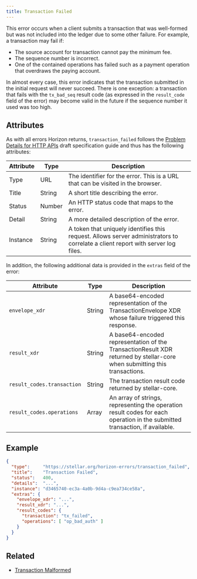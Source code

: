 ```yaml
---
title: Transaction Failed
---
```


This error occurs when a client submits a transaction that was well-formed but was not included into the ledger due to some other failure. For example, a transaction may fail if:

- The source account for transaction cannot pay the minimum fee.
- The sequence number is incorrect.
- One of the contained operations has failed such as a payment operation that overdraws the paying account.

In almost every case, this error indicates that the transaction submitted in the initial request will never succeed.  There is one exception: a transaction that fails with the `tx_bad_seq` result code (as expressed in the `result_code` field of the error) may become valid in the future if the sequence number it used was too high.

## Attributes

As with all errors Horizon returns, `transaction_failed` follows the [Problem Details for HTTP APIs](https://tools.ietf.org/html/draft-ietf-appsawg-http-problem-00) draft specification guide and thus has the following attributes:

| Attribute | Type   | Description                                                                                                                     |
| --------- | ----   | ------------------------------------------------------------------------------------------------------------------------------- |
| Type      | URL    | The identifier for the error.  This is a URL that can be visited in the browser.                                                |
| Title     | String | A short title describing the error.                                                                                             |
| Status    | Number | An HTTP status code that maps to the error.                                                                                     |
| Detail    | String | A more detailed description of the error.                                                                                       |
| Instance  | String | A token that uniquely identifies this request. Allows server administrators to correlate a client report with server log files. |

In addition, the following additional data is provided in the `extras` field of the error:

| Attribute                  | Type   | Description                                                                                                                 |
|----------------------------|--------|-----------------------------------------------------------------------------------------------------------------------------|
| `envelope_xdr`             | String | A base64-encoded representation of the TransactionEnvelope XDR whose failure triggered this response.                       |
| `result_xdr`               | String | A base64-encoded representation of the TransactionResult XDR returned by stellar-core when submitting this transactions.    |
| `result_codes.transaction` | String | The transaction result code returned by stellar-core.                                                                       |
| `result_codes.operations`  | Array  | An array of strings, representing the operation result codes for each operation in the submitted transaction, if available. |


## Example
```json
{
  "type":     "https://stellar.org/horizon-errors/transaction_failed",
  "title":    "Transaction Failed",
  "status":   400,
  "details":  "...",
  "instance": "d3465740-ec3a-4a0b-9d4a-c9ea734ce58a",
  "extras": {
    "envelope_xdr": "...",
    "result_xdr": "...",
    "result_codes": {
      "transaction": "tx_failed",
      "operations": [ "op_bad_auth" ]
    }
  }
}
```

## Related

- [Transaction Malformed](./transaction-malformed.md)
